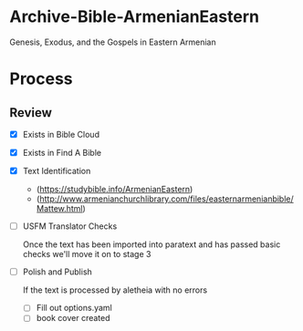 # Archive-Bible-ArmenianEastern
Genesis, Exodus, and the Gospels in Eastern Armenian

# Process

## Review

- [x] Exists in Bible Cloud

- [x] Exists in Find A Bible

- [x] Text Identification

	- (https://studybible.info/ArmenianEastern)
	- (http://www.armenianchurchlibrary.com/files/easternarmenianbible/Mattew.html)

- [ ] USFM Translator Checks

	Once the text has been imported into paratext and has passed basic checks we'll move it on to stage 3

- [ ] Polish and Publish

	If the text is processed by aletheia with no errors
	- [ ] Fill out options.yaml
	- [ ] book cover created